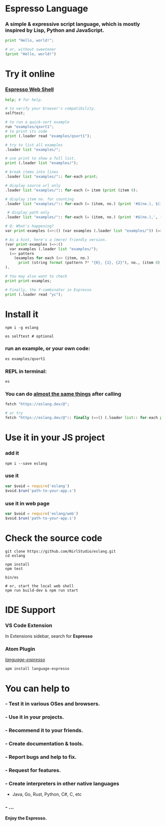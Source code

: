# Espresso Language
### A simple &amp; expressive script language, which is mostly inspired by Lisp, Python and JavaScript.
```python
print "Hello, world!";

# or, without sweetener
(print "Hello, world!")
```

# Try it online
### [Espresso Web Shell](https://eslang.DEV)
```python
help; # for help.

# to verify your browser's compatibility.
selftest;

# to run a quick-sort example
run "examples/qsort1";
# to print its code
print (.loader read "examples/qsort1");

# try to list all examples
.loader list "examples/";

# use print to show a full list.
print (.loader list "examples/");

# break items into lines
.loader list "examples/":: for-each print;

# display source url only
.loader list "examples/":: for-each (= item (print (item 0);

# display item no. for counting
.loader list "examples/":: for-each (= (item, no.) (print '#$(no.), $(item 0)');

 # display path only
.loader list "examples/":: for-each (= (item, no.) (print '#$(no.),', (var url (item 0):: slice (url first-of "examples/");

# Q: What's happening?
var print-examples (=>:() (var examples (.loader list "examples/")) (=> pattern (examples for-each (=> (item, no.) (print (string format (pattern ?* "{0}, {1}, {2}"), no., (item 0), (item 1);

# As a hint, here's a (more) friendly version.
(var print-examples (=>:()
  var examples (.loader list "examples/");
  (=> pattern
    (examples for-each (=> (item, no.)
      print (string format (pattern ?* "{0}, {1}, {2}"), no., (item 0), (item 1);
).

# You may also want to check
print print-examples;

# Finally, the Y-combinator in Espresso
print (.loader read "yc");
```

# Install it
```shell
npm i -g eslang

es selftest # optional
```

### run an example, or your own code:
```shell
es examples/qsort1
```

### REPL in terminal:
```shell
es
```
### You can do [almost the same things](#try-it-online) after calling
```python
fetch "https://eslang.dev/@";

# or try
fetch "https://eslang.dev/@":: finally (=>() (.loader list:: for-each print);
```

# Use it in your JS project
### add it
```shell
npm i --save eslang
```

### use it
```javascript
var $void = require('eslang')
$void.$run('path-to-your-app.s')
```

### use it in web page
```javascript
var $void = require('eslang/web')
$void.$run('path-to-your-app.s')
```

# Check the source code
```shell
git clone https://github.com/NirlStudio/eslang.git
cd eslang

npm install
npm test

bin/es

# or, start the local web shell
npm run build-dev & npm run start
```

# IDE Support
### VS Code Extension
In Extensions sidebar, search for **Espresso**

### Atom Plugin
[*language-espresso*](https://github.com/NirlStudio/language-espresso)
```shell
apm install language-espresso
```

# You can help to
### - Test it in various OSes and browsers.
### - Use it in your projects.
### - Recommend it to your friends.
### - Create documentation & tools.
### - Report bugs and help to fix.
### - Request for features.
### - Create interpreters in other native languages
  - Java, Go, Rust, Python, C#, C, etc
### - ...

**Enjoy the Espresso.**
